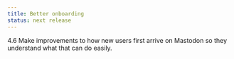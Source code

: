 ```yaml
---
title: Better onboarding
status: next release
---
```

4.6 Make improvements to how new users first arrive on Mastodon so they understand what that can do easily.
